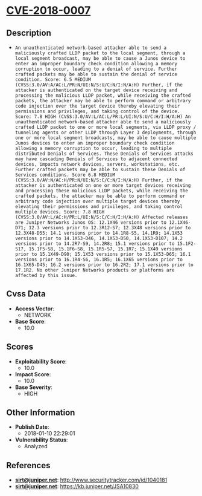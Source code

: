 
# [CVE-2018-0007](https://cve.mitre.org/cgi-bin/cvename.cgi?name=CVE-2018-0007)

## Description

- `An unauthenticated network-based attacker able to send a maliciously crafted LLDP packet to the local segment, through a local segment broadcast, may be able to cause a Junos device to enter an improper boundary check condition allowing a memory corruption to occur, leading to a denial of service. Further crafted packets may be able to sustain the denial of service condition. Score: 6.5 MEDIUM (CVSS:3.0/AV:A/AC:L/PR:N/UI:N/S:U/C:N/I:N/A:H) Further, if the attacker is authenticated on the target device receiving and processing the malicious LLDP packet, while receiving the crafted packets, the attacker may be able to perform command or arbitrary code injection over the target device thereby elevating their permissions and privileges, and taking control of the device. Score: 7.8 HIGH (CVSS:3.0/AV:L/AC:L/PR:L/UI:N/S:U/C:H/I:H/A:H) An unauthenticated network-based attacker able to send a maliciously crafted LLDP packet to one or more local segments, via LLDP proxy / tunneling agents or other LLDP through Layer 3 deployments, through one or more local segment broadcasts, may be able to cause multiple Junos devices to enter an improper boundary check condition allowing a memory corruption to occur, leading to multiple distributed Denials of Services. These Denials of Services attacks may have cascading Denials of Services to adjacent connected devices, impacts network devices, servers, workstations, etc. Further crafted packets may be able to sustain these Denials of Services conditions. Score 6.8 MEDIUM (CVSS:3.0/AV:N/AC:H/PR:N/UI:N/S:C/C:N/I:N/A:H) Further, if the attacker is authenticated on one or more target devices receiving and processing these malicious LLDP packets, while receiving the crafted packets, the attacker may be able to perform command or arbitrary code injection over multiple target devices thereby elevating their permissions and privileges, and taking control multiple devices. Score: 7.8 HIGH (CVSS:3.0/AV:L/AC:H/PR:L/UI:N/S:C/C:H/I:H/A:H) Affected releases are Juniper Networks Junos OS: 12.1X46 versions prior to 12.1X46-D71; 12.3 versions prior to 12.3R12-S7; 12.3X48 versions prior to 12.3X48-D55; 14.1 versions prior to 14.1R8-S5, 14.1R9; 14.1X53 versions prior to 14.1X53-D46, 14.1X53-D50, 14.1X53-D107; 14.2 versions prior to 14.2R7-S9, 14.2R8; 15.1 versions prior to 15.1F2-S17, 15.1F5-S8, 15.1F6-S8, 15.1R5-S7, 15.1R7; 15.1X49 versions prior to 15.1X49-D90; 15.1X53 versions prior to 15.1X53-D65; 16.1 versions prior to 16.1R4-S6, 16.1R5; 16.1X65 versions prior to 16.1X65-D45; 16.2 versions prior to 16.2R2; 17.1 versions prior to 17.1R2. No other Juniper Networks products or platforms are affected by this issue.`

## Cvss Data

- **Access Vector**:
  - NETWORK
- **Base Score**:
  - 10.0

## Scores

- **Exploitability Score**:
  - 10.0
- **Impact Score**:
  - 10.0
- **Base Severity**:
  - HIGH

## Other Information

- **Publish Date**:
  - 2018-01-10 22:29:01
- **Vulnerability Status**:
  - Analyzed

## References

- **sirt@juniper.net**: http://www.securitytracker.com/id/1040181
- **sirt@juniper.net**: https://kb.juniper.net/JSA10830
